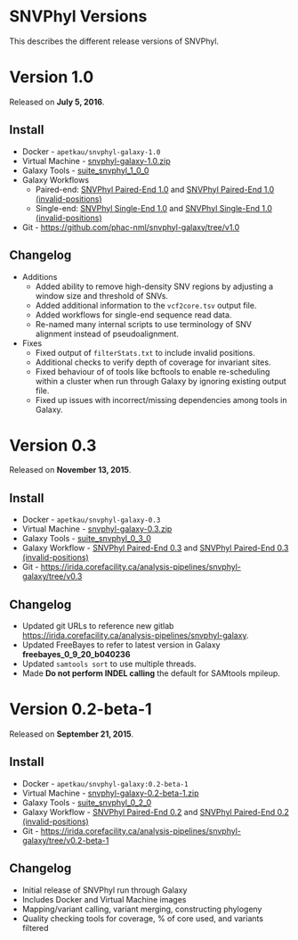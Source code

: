 SNVPhyl Versions
================

This describes the different release versions of SNVPhyl.

Version 1.0
===========

Released on **July 5, 2016**.

Install
-------

* Docker - `apetkau/snvphyl-galaxy-1.0`
* Virtual Machine - [snvphyl-galaxy-1.0.zip](https://irida.corefacility.ca/downloads/snvphyl-galaxy/snvphyl-galaxy-1.0.zip)
* Galaxy Tools - [suite_snvphyl_1_0_0](https://irida.corefacility.ca/galaxy-shed/view/nml/suite_snvphyl_1_0_0/4e41de612a14)
* Galaxy Workflows
    * Paired-end: [SNVPhyl Paired-End 1.0](../workflows/SNVPhyl/1.0/snvphyl-workflow-1.0.ga) and [SNVPhyl Paired-End 1.0 (invalid-positions)](../workflows/SNVPhyl/1.0/snvphyl-workflow-1.0-invalid-positions.ga)
    * Single-end: [SNVPhyl Single-End 1.0](../workflows/SNVPhyl/1.0/snvphyl-workflow-1.0-single-end.ga) and [SNVPhyl Single-End 1.0 (invalid-positions)](../workflows/SNVPhyl/1.0/snvphyl-workflow-1.0-single-end-invalid-positions.ga)
* Git - <https://github.com/phac-nml/snvphyl-galaxy/tree/v1.0>

Changelog
---------

* Additions
    * Added ability to remove high-density SNV regions by adjusting a window size and threshold of SNVs.
    * Added additional information to the `vcf2core.tsv` output file.
    * Added workflows for single-end sequence read data.
    * Re-named many internal scripts to use terminology of SNV alignment instead of pseudoalignment.
* Fixes
    * Fixed output of `filterStats.txt` to include invalid positions.
    * Additional checks to verify depth of coverage for invariant sites.
    * Fixed behaviour of of tools like bcftools to enable re-scheduling within a cluster when run through Galaxy by ignoring existing output file.
    * Fixed up issues with incorrect/missing dependencies among tools in Galaxy.

Version 0.3
===========

Released on **November 13, 2015**.

Install
-------

* Docker - `apetkau/snvphyl-galaxy-0.3`
* Virtual Machine - [snvphyl-galaxy-0.3.zip](https://irida.corefacility.ca/downloads/snvphyl-galaxy/snvphyl-galaxy-0.3.zip)
* Galaxy Tools - [suite_snvphyl_0_3_0](https://irida.corefacility.ca/galaxy-shed/view/nml/suite_snvphyl_0_3_0/bb2e651149da)
* Galaxy Workflow - [SNVPhyl Paired-End 0.3](../workflows/SNVPhyl/0.3/snvphyl-workflow-0.3.ga) and [SNVPhyl Paired-End 0.3 (invalid-positions)](../workflows/SNVPhyl/0.3/snvphyl-workflow-0.3-invalid-positions.ga)
* Git - <https://irida.corefacility.ca/analysis-pipelines/snvphyl-galaxy/tree/v0.3>

Changelog
---------

* Updated git URLs to reference new gitlab <https://irida.corefacility.ca/analysis-pipelines/snvphyl-galaxy>.
* Updated FreeBayes to refer to latest version in Galaxy **freebayes_0_9_20_b040236**
* Updated `samtools sort` to use multiple threads.
* Made **Do not perform INDEL calling** the default for SAMtools mpileup.

Version 0.2-beta-1
==================

Released on **September 21, 2015**.

Install
-------

* Docker - `apetkau/snvphyl-galaxy:0.2-beta-1`
* Virtual Machine - [snvphyl-galaxy-0.2-beta-1.zip](https://irida.corefacility.ca/downloads/snvphyl-galaxy/snvphyl-galaxy-0.2-beta-1.zip)
* Galaxy Tools - [suite_snvphyl_0_2_0](https://irida.corefacility.ca/galaxy-shed/repository?repository_id=8cbe70cdff6b156a&changeset_revision=9c9c6f7e0d43)
* Galaxy Workflow - [SNVPhyl Paired-End 0.2](../workflows/SNVPhyl/0.2/snvphyl-workflow-0.2.ga) and [SNVPhyl Paired-End 0.2 (invalid-positions)](../workflows/SNVPhyl/0.2/snvphyl-workflow-0.2-invalid-positions.ga)
* Git - <https://irida.corefacility.ca/analysis-pipelines/snvphyl-galaxy/tree/v0.2-beta-1>

Changelog
---------

* Initial release of SNVPhyl run through Galaxy
* Includes Docker and Virtual Machine images
* Mapping/variant calling, variant merging, constructing phylogeny
* Quality checking tools for coverage, % of core used, and variants filtered
